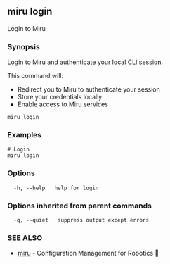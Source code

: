 ## miru login

Login to Miru

### Synopsis

Login to Miru and authenticate your local CLI session.
		
This command will:
- Redirect you to Miru to authenticate your session
- Store your credentials locally
- Enable access to Miru services

```
miru login
```

### Examples

```
# Login
miru login
```

### Options

```
  -h, --help   help for login
```

### Options inherited from parent commands

```
  -q, --quiet   suppress output except errors
```

### SEE ALSO

* [miru](miru.md)	 - Configuration Management for Robotics 🤖

